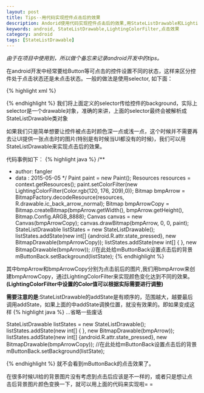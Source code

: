 ```yaml
---
layout: post
title: Tips--用代码实现控件点击后的效果
description: Andorid使用代码实现控件点击后的效果,用StateListDrawable和LightingColorFilter来实现控件的点击背景效果
keywords: android, StateListDrawable,LightingColorFilter,点击效果
category: android
tags: [StateListDrawable]
---
```


*由于在项目中使用到，所以做个备忘来记录android开发中的tips。*

在android开发中经常要给Button等可点击的控件设置不同的状态，这样来区分控件处于点击状态还是未点击状态。一般的做法是使用selector, 如下面：

{% highlight xml %}
<?xml version="1.0" encoding="utf-8"?>
<selector xmlns:android="http://schemas.android.com/apk/res/android">
<item android:drawable="@drawable/ic_back_arrow_pressed" android:state_pressed="true"/>
<item android:drawable="@drawable/ic_back_arrow_normal" android:state_pressed="false"/>
<item android:drawable="@drawable/ic_back_arrow_normal" />
</selector>
{% endhighlight %}
我们将上面定义的selector传给控件的background，实际上selector是一个drawable对象，准确的来讲，上面的selector最终会被解析成StateListDrawable类对象

如果我们只是简单想要让控件被点击时颜色深一点或浅一点，这个时候并不需要再去让UI提供一张点击时的图片(特别是有时候当UI都没有的时候)，我们可以用StateListDrawable来实现点击后的效果。

代码事例如下：
{% highlight java %}
/**
 * author: fangler
 * data  : 2015-05-05
 */
 Paint paint = new Paint();
 Resources resources = context.getResources();
 paint.setColorFilter(new LightingColorFilter(Color.rgb(120, 176, 209),0));
 Bitmap bmpArrow = BitmapFactory.decodeResource(resources, R.drawable.ic_back_arrow_normal);
 Bitmap bmpArrowCopy = Bitmap.createBitmap(bmpArrow.getWidth(), bmpArrow.getHeight(), Bitmap.Config.ARGB_8888);
 Canvas canvas = new Canvas(bmpArrowCopy);
 canvas.drawBitmap(bmpArrow, 0, 0, paint);
 StateListDrawable listStates = new StateListDrawable();
 listStates.addState(new int[] {android.R.attr.state_pressed}, new BitmapDrawable(bmpArrowCopy));
 listStates.addState(new int[] { }, new BitmapDrawable(bmpArrow));
 //在此处给mButtonBack设置点击后的背景
 mButtonBack.setBackground(listState);
{% endhighlight %}

其中bmpArrow和bmpArrowCopy分别为点击前后的图片,我们用bmpArrow来创建bmpArrowCopy，通过LightingColorFilter来实现颜色变化达到不同的效果。**(LightingColorFilter中设置的Color值可以根据实际需要进行调整)**


**需要注意的是**:StateListDrawable的addState是有顺序的，范围越大，越要最后调用addState，如果上面的中addState调换位置，就没有效果的。即如果变成这样
{% highlight java %}
 ...省略一些废话

 StateListDrawable listStates = new StateListDrawable();
 listStates.addState(new int[] { }, new BitmapDrawable(bmpArrow));
 listStates.addState(new int[] {android.R.attr.state_pressed}, new BitmapDrawable(bmpArrowCopy));
 //在此处给mButtonBack设置点击后的背景
 mButtonBack.setBackground(listState);

{% endhighlight %}
就不会看到mButtonBack的点击效果了。

在很多时候UI给的背景图片没有考虑到点击后应该是不一样的，或者只是想让点击后背景图片颜色变换一下，就可以用上面的代码来实现啦= =


